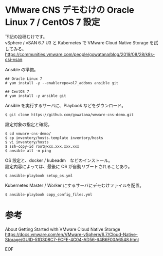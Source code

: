 # VMware CNS デモむけの Oracle Linux 7 / CentOS 7 設定

下記の投稿むけです。  
vSphere / vSAN 6.7 U3 と Kubernetes で VMware Cloud Native Storage を試してみる。
<https://communities.vmware.com/people/gowatana/blog/2019/08/28/k8s-csi-vsan>


Ansible の準備。

```
## Oracle Linux 7
# yum install -y --enablerepo=ol7_addons ansible git

## CentOS 7
# yum install -y ansible git
```

Ansible を実行するサーバに、Playbook などをダウンロード。

```
$ git clone https://github.com/gowatana/vmware-cns-demo.git
```

設定対象の指定と確認。

```
$ cd vmware-cns-demo/
$ cp inventory/hosts.template inventory/hosts
$ vi inventory/hosts
$ ssh-copy-id root@xxx.xxx.xxx.xxx
$ ansible all -m ping
```

OS 設定と、docker / kubeadm　などのインストール。  
設定内容によっては、最後に OS が自動リブートされることあり。

```
$ ansible-playbook setup_os.yml
```

Kubernetes Master / Worker にするサーバにデモむけファイルを配置。

```
$ ansible-playbook copy_config_files.yml
```

# 参考
About Getting Started with VMware Cloud Native Storage  
<https://docs.vmware.com/en/VMware-vSphere/6.7/Cloud-Native-Storage/GUID-51D308C7-ECFE-4C04-AD56-64B6E00A6548.html>


EOF
